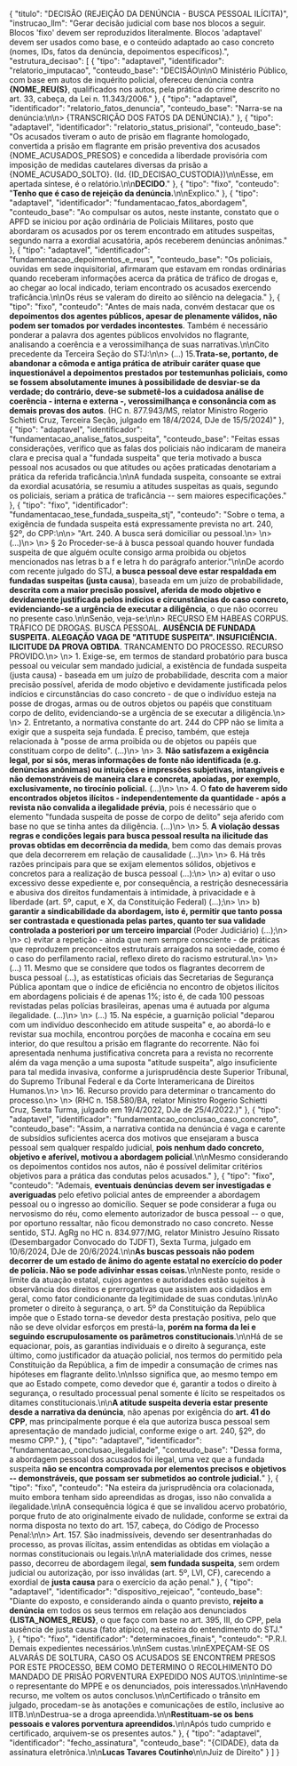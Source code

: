 {
  "titulo": "DECISÃO (REJEIÇÃO DA DENÚNCIA - BUSCA PESSOAL ILÍCITA)",
  "instrucao_llm": "Gerar decisão judicial com base nos blocos a seguir. Blocos 'fixo' devem ser reproduzidos literalmente. Blocos 'adaptavel' devem ser usados como base, e o conteúdo adaptado ao caso concreto (nomes, IDs, fatos da denúncia, depoimentos específicos).",
  "estrutura_decisao": [
    {
      "tipo": "adaptavel",
      "identificador": "relatorio_imputacao",
      "conteudo_base": "DECISÃO\n\nO Ministério Público, com base em autos de inquérito policial, ofereceu denúncia contra **{NOME_REU(S}**, qualificados nos autos, pela prática do crime descrito no art. 33, cabeça, da Lei n. 11.343/2006."
    },
    {
      "tipo": "adaptavel",
      "identificador": "relatorio_fatos_denuncia",
      "conteudo_base": "Narra-se na denúncia:\n\n> {TRANSCRIÇÃO DOS FATOS DA DENÚNCIA}."
    },
    {
      "tipo": "adaptavel",
      "identificador": "relatorio_status_prisional",
      "conteudo_base": "Os acusados tiveram o auto de prisão em flagrante homologado, convertida a prisão em flagrante em prisão preventiva dos acusados {NOME_ACUSADOS_PRESOS} e concedida a liberdade provisória com imposição de medidas cautelares diversas da prisão a {NOME_ACUSADO_SOLTO}. (Id. {ID_DECISAO_CUSTODIA})\n\nEsse, em apertada síntese, é o relatório.\n\n**DECIDO**."
    },
    {
      "tipo": "fixo",
      "conteudo": "**Tenho que é caso de rejeição da denúncia.**\n\nExplico."
    },
    {
      "tipo": "adaptavel",
      "identificador": "fundamentacao_fatos_abordagem",
      "conteudo_base": "Ao compulsar os autos, neste instante, constato que o APFD se iniciou por ação ordinária de Policiais Militares, posto que abordaram os acusados por os terem encontrado em atitudes suspeitas, segundo narra a exordial acusatória, após receberem denúncias anônimas."
    },
    {
      "tipo": "adaptavel",
      "identificador": "fundamentacao_depoimentos_e_reus",
      "conteudo_base": "Os policiais, ouvidas em sede inquisitorial, afirmaram que estavam em rondas ordinárias quando receberam informações acerca da prática de tráfico de drogas e, ao chegar ao local indicado, teriam encontrado os acusados exercendo traficância.\n\nOs réus se valeram do direito ao silêncio na delegacia."
    },
    {
      "tipo": "fixo",
      "conteudo": "Antes de mais nada, convém destacar que os **depoimentos dos agentes públicos, apesar de plenamente válidos, não podem ser tomados por verdades incontestes**. Também é necessário ponderar a palavra dos agentes públicos envolvidos no flagrante, analisando a coerência e a verossimilhança de suas narrativas.\n\nCito precedente da Terceira Seção do STJ:\n\n> (...) 15.**Trata-se, portanto, de abandonar a cômoda e antiga prática de atribuir caráter quase que inquestionável a depoimentos prestados por testemunhas policiais, como se fossem absolutamente imunes à possibilidade de desviar-se da verdade; do contrário, deve-se submetê-los a cuidadosa análise de coerência - interna e externa -, verossimilhança e consonância com as demais provas dos autos**. (HC n. 877.943/MS, relator Ministro Rogerio Schietti Cruz, Terceira Seção, julgado em 18/4/2024, DJe de 15/5/2024)"
    },
    {
      "tipo": "adaptavel",
      "identificador": "fundamentacao_analise_fatos_suspeita",
      "conteudo_base": "Feitas essas considerações, verifico que as falas dos policiais não indicaram de maneira clara e precisa qual a \"fundada suspeita\" que teria motivado a busca pessoal nos acusados ou que atitudes ou ações praticadas denotariam a prática da referida traficância.\n\nA fundada suspeita, consoante se extrai da exordial acusatória, se resumiu a atitudes suspeitas as quais, segundo os policiais, seriam a prática de traficância -- sem maiores especificações."
    },
    {
      "tipo": "fixo",
      "identificador": "fundamentacao_tese_fundada_suspeita_stj",
      "conteudo": "Sobre o tema, a exigência de fundada suspeita está expressamente prevista no art. 240, §2º, do CPP:\n\n> \"Art. 240. A busca será domiciliar ou pessoal.\n> \n> (...)\n> \n> § 2o Proceder-se-á à busca pessoal quando houver fundada suspeita de que alguém oculte consigo arma proibida ou objetos mencionados nas letras b a f e letra h do parágrafo anterior.\"\n\nDe acordo com recente julgado do STJ, **a busca pessoal deve estar respaldada em fundadas suspeitas (justa causa**), baseada em um juízo de probabilidade, **descrita com a maior precisão possível, aferida de modo objetivo e devidamente justificada pelos indícios e circunstâncias do caso concreto, evidenciando-se a urgência de executar a diligência**, o que não ocorreu no presente caso.\n\nSenão, veja-se:\n\n> RECURSO EM HABEAS CORPUS. TRÁFICO DE DROGAS. BUSCA PESSOAL. **AUSÊNCIA DE FUNDADA SUSPEITA. ALEGAÇÃO VAGA DE \"ATITUDE SUSPEITA\". INSUFICIÊNCIA. ILICITUDE DA PROVA OBTIDA**. TRANCAMENTO DO PROCESSO. RECURSO PROVIDO.\n> \n> 1. Exige-se, em termos de standard probatório para busca pessoal ou veicular sem mandado judicial, a existência de fundada suspeita (justa causa) - baseada em um juízo de probabilidade, descrita com a maior precisão possível, aferida de modo objetivo e devidamente justificada pelos indícios e circunstâncias do caso concreto - de que o indivíduo esteja na posse de drogas, armas ou de outros objetos ou papéis que constituam corpo de delito, evidenciando-se a urgência de se executar a diligência.\n> \n> 2. Entretanto, a normativa constante do art. 244 do CPP não se limita a exigir que a suspeita seja fundada. É preciso, também, que esteja relacionada à \"posse de arma proibida ou de objetos ou papéis que constituam corpo de delito\". (...)\n> \n> 3. **Não satisfazem a exigência legal, por si sós, meras informações de fonte não identificada (e.g. denúncias anônimas) ou intuições e impressões subjetivas, intangíveis e não demonstráveis de maneira clara e concreta, apoiadas, por exemplo, exclusivamente, no tirocínio policial.** (...)\n> \n> 4. O **fato de haverem sido encontrados objetos ilícitos - independentemente da quantidade - após a revista não convalida a ilegalidade prévia**, pois é necessário que o elemento \"fundada suspeita de posse de corpo de delito\" seja aferido com base no que se tinha antes da diligência. (...)\n> \n> 5. **A violação dessas regras e condições legais para busca pessoal resulta na ilicitude das provas obtidas em decorrência da medida**, bem como das demais provas que dela decorrerem em relação de causalidade (...)\n> \n> 6. Há três razões principais para que se exijam elementos sólidos, objetivos e concretos para a realização de busca pessoal (...):\n> \n> a) evitar o uso excessivo desse expediente e, por consequência, a restrição desnecessária e abusiva dos direitos fundamentais à intimidade, à privacidade e à liberdade (art. 5º, caput, e X, da Constituição Federal) (...);\n> \n> b) **garantir a sindicabilidade da abordagem, isto é, permitir que tanto possa ser contrastada e questionada pelas partes, quanto ter sua validade controlada a posteriori por um terceiro imparcial** (Poder Judiciário) (...);\n> \n> c) evitar a repetição - ainda que nem sempre consciente - de práticas que reproduzem preconceitos estruturais arraigados na sociedade, como é o caso do perfilamento racial, reflexo direto do racismo estrutural.\n> \n> (...) 11. Mesmo que se considere que todos os flagrantes decorrem de busca pessoal (...), as estatísticas oficiais das Secretarias de Segurança Pública apontam que o índice de eficiência no encontro de objetos ilícitos em abordagens policiais é de apenas 1%; isto é, de cada 100 pessoas revistadas pelas polícias brasileiras, apenas uma é autuada por alguma ilegalidade. (...)\n> \n> (...) 15. Na espécie, a guarnição policial \"deparou com um indivíduo desconhecido em atitude suspeita\" e, ao abordá-lo e revistar sua mochila, encontrou porções de maconha e cocaína em seu interior, do que resultou a prisão em flagrante do recorrente. Não foi apresentada nenhuma justificativa concreta para a revista no recorrente além da vaga menção a uma suposta \"atitude suspeita\", algo insuficiente para tal medida invasiva, conforme a jurisprudência deste Superior Tribunal, do Supremo Tribunal Federal e da Corte Interamericana de Direitos Humanos.\n> \n> 16. Recurso provido para determinar o trancamento do processo.\n> \n> (RHC n. 158.580/BA, relator Ministro Rogerio Schietti Cruz, Sexta Turma, julgado em 19/4/2022, DJe de 25/4/2022.)"
    },
    {
      "tipo": "adaptavel",
      "identificador": "fundamentacao_conclusao_caso_concreto",
      "conteudo_base": "Assim, a narrativa contida na denúncia é vaga e carente de subsídios suficientes acerca dos motivos que ensejaram a busca pessoal sem qualquer respaldo judicial, **pois nenhum dado concreto, objetivo e aferível, motivou a abordagem policial**.\n\nMesmo considerando os depoimentos contidos nos autos, não é possível delimitar critérios objetivos para a prática das condutas pelos acusados."
    },
    {
      "tipo": "fixo",
      "conteudo": "Ademais, **eventuais denúncias devem ser investigadas e averiguadas** pelo efetivo policial antes de empreender a abordagem pessoal ou o ingresso ao domicílio. Sequer se pode considerar a fuga ou nervosismo do réu, como elemento autorizador de busca pessoal -- o que, por oportuno ressaltar, não ficou demonstrado no caso concreto. Nesse sentido, STJ. AgRg no HC n. 834.977/MG, relator Ministro Jesuíno Rissato (Desembargador Convocado do TJDFT), Sexta Turma, julgado em 10/6/2024, DJe de 20/6/2024.\n\n**As buscas pessoais não podem decorrer de um estado de ânimo do agente estatal no exercício do poder de polícia. Não se pode adivinhar essas coisas.**\n\nNeste ponto, reside o limite da atuação estatal, cujos agentes e autoridades estão sujeitos à observância dos direitos e prerrogativas que assistem aos cidadãos em geral, como fator condicionante da legitimidade de suas condutas.\n\nAo prometer o direito à segurança, o art. 5º da Constituição da República impõe que o Estado torna-se devedor desta prestação positiva, pelo que não se deve olvidar esforços em prestá-la, **porém na forma da lei e seguindo escrupulosamente os parâmetros constitucionais**.\n\nHá de se equacionar, pois, as garantias individuais e o direito à segurança, este último, como justificador da atuação policial, nos termos do permitido pela Constituição da República, a fim de impedir a consumação de crimes nas hipóteses em flagrante delito.\n\nIsso significa que, ao mesmo tempo em que ao Estado compete, como devedor que é, garantir a todos o direito à segurança, o resultado processual penal somente é lícito se respeitados os ditames constitucionais.\n\n**A atitude suspeita deveria estar presente desde a narrativa da denúncia**, não apenas por exigência do **art. 41 do CPP**, mas principalmente porque é ela que autoriza busca pessoal sem apresentação de mandado judicial, conforme exige o art. 240, §2º, do mesmo CPP."
    },
    {
      "tipo": "adaptavel",
      "identificador": "fundamentacao_conclusao_ilegalidade",
      "conteudo_base": "Dessa forma, a abordagem pessoal dos acusados foi ilegal, uma vez que a fundada suspeita **não se encontra comprovada por elementos precisos e objetivos -- demonstráveis, que possam ser submetidos ao controle judicial.**"
    },
    {
      "tipo": "fixo",
      "conteudo": "Na esteira da jurisprudência ora colacionada, muito embora tenham sido apreendidas as drogas, isso não convalida a ilegalidade.\n\nA consequência lógica é que se invalidou acervo probatório, porque fruto de ato originalmente eivado de nulidade, conforme se extrai da norma disposta no texto do art. 157, cabeça, do Código de Processo Penal:\n\n> Art. 157. São inadmissíveis, devendo ser desentranhadas do processo, as provas ilícitas, assim entendidas as obtidas em violação a normas constitucionais ou legais.\n\nA materialidade dos crimes, nesse passo, decorreu de abordagem ilegal, **sem fundada suspeita**, sem ordem judicial ou autorização, por isso inválidas (art. 5º, LVI, CF), carecendo a exordial de **justa causa** para o exercício da ação penal."
    },
    {
      "tipo": "adaptavel",
      "identificador": "dispositivo_rejeicao",
      "conteudo_base": "Diante do exposto, e considerando ainda o quanto previsto, **rejeito a denúncia** em todos os seus termos em relação aos denunciados **{LISTA_NOMES_REUS}**, o que faço com base no art. 395, III, do CPP, pela ausência de justa causa (fato atípico), na esteira do entendimento do STJ."
    },
    {
      "tipo": "fixo",
      "identificador": "determinacoes_finais",
      "conteudo": "P.R.I. Demais expedientes necessários.\n\nSem custas.\n\nEXPEÇAM-SE OS ALVARÁS DE SOLTURA, CASO OS ACUSADOS SE ENCONTREM PRESOS POR ESTE PROCESSO, BEM COMO DETERMINO O RECOLHIMENTO DO MANDADO DE PRISÃO PORVENTURA EXPEDIDO NOS AUTOS.\n\nIntime-se o representante do MPPE e os denunciados, pois interessados.\n\nHavendo recurso, me voltem os autos conclusos.\n\nCertificado o trânsito em julgado, procedam-se às anotações e comunicações de estilo, inclusive ao IITB.\n\nDestrua-se a droga apreendida.\n\n**Restituam-se os bens pessoais e valores porventura apreendidos.**\n\nApós tudo cumprido e certificado, arquivem-se os presentes autos."
    },
    {
      "tipo": "adaptavel",
      "identificador": "fecho_assinatura",
      "conteudo_base": "{CIDADE}, data da assinatura eletrônica.\n\n**Lucas Tavares Coutinho**\n\nJuiz de Direito"
    }
  ]
}

